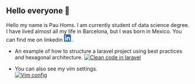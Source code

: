 ## Hello everyone 👋
Hello my name is Pau Homs. I am currently student of data science degree. I have lived almost all my life in Barcelona, but I was born in Mexico. You can find me on linkedin <a href="https://www.linkedin.com/in/pau-homs-6a406b180/"> <img width="22" height="20" src="https://github.com/pauhoms/pauhoms/blob/master/img/LI-In-Bug.png"></a>.
<br>

- An example of how to structure a laravel project using best practices and hexagonal architecture.
[![Clean code in laravel](https://github-readme-stats.vercel.app/api/pin/?username=pauhoms&repo=example-of-clean-code-in-laravel)](https://github.com/pauhoms/example-of-clean-code-in-laravel)

- You can also see my vim settings.  
[![Vim config](https://github-readme-stats.vercel.app/api/pin/?username=pauhoms&repo=vim-config)](https://github.com/pauhoms/vim-config)

